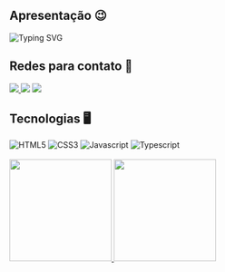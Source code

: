 ## Apresentação 😉

![Typing SVG](https://readme-typing-svg.herokuapp.com?font=Roboto+Mono&pause=1000&vCenter=true&random=false&width=520&height=60&lines=Hello%2C+welcome+to+my+profile%F0%9F%98%81;Meu+nome+%C3%A9+Lucas+Mendes+e+tenho+20+anos;Atualmente+estudo+as+tecnologias+do+Front-End;Em+busca+da+minha+primeira+vaga+como+Dev+%F0%9F%92%BB)

## Redes para contato 📨
<div display: 'inline-block'> 
<a href="https://www.instagram.com/lucas.mds_/" target="_blank"><img src="https://img.shields.io/badge/-Instagram-%23E4405F?style=for-the-badge&logo=instagram&logoColor=white"</a>
<a href = "mailto:lucasms.540@gmail.com" target="_blank"> <img src="https://img.shields.io/badge/-Gmail-%23333?style=for-the-badge&logo=gmail&logoColor=white" target="_blank"></a>
<!-- <a href="https://www.linkedin.com/in/matheus-bastos-de-andrade-b380431a3/" target="_blank"><img src="https://img.shields.io/badge/-LinkedIn-%230077B5?style=for-the-badge&logo=linkedin&logoColor=white" style="border-radius: 30px" target="_blank"></a>  -->
 <a href="" target="_blank">
  <img src="https://img.shields.io/badge/Discord-7289DA?style=for-the-badge&logo=discord&logoColor=white" target="_blank">
 </a> 
 </div>

## Tecnologias 🖥
<div display: 'inline-block'>
    <img alt='HTML5' src='https://img.shields.io/badge/HTML5-E34F26?style=for-the-badge&logo=html5&logoColor=white'>
    <img alt='CSS3' src='https://img.shields.io/badge/CSS3-1572B6?style=for-the-badge&logo=css3&logoColor=white'>
    <img alt='Javascript' src='https://img.shields.io/badge/JavaScript-yellow?style=for-the-badge&logo=javascript&logoColor=white'>
    <img alt='Typescript' src='https://img.shields.io/badge/TypeScript-007ACC?style=for-the-badge&logo=typescript&logoColor=white'>
</div>
 <br>
 <div>
   <a href="https://github.com/lucas-slv">
   <img height="180em" src="https://github-readme-stats.vercel.app/api?username=lucas-slv&show_icons=true&theme=dark&include_all_commits=true&count_private=true"/>
   <img height="180em" src="https://github-readme-stats.vercel.app/api/top-langs/?username=lucas-slv&layout=compact&langs_count=6&theme=dark"/>

</div>
